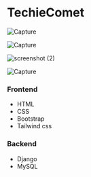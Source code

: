 # TechieComet

![Capture](https://user-images.githubusercontent.com/63875409/121424357-df127580-c98e-11eb-899e-c1076ba119cb.PNG)


![Capture](https://user-images.githubusercontent.com/63875409/121424536-108b4100-c98f-11eb-9362-c4995f889b79.PNG)

![screenshot (2)](https://user-images.githubusercontent.com/63875409/121425207-c8205300-c98f-11eb-972f-ce66f7c03d42.png)

![Capture](https://user-images.githubusercontent.com/63875409/121425351-ee45f300-c98f-11eb-80dd-7cda4f32a78b.PNG)

### Frontend
* HTML
* CSS
* Bootstrap
* Tailwind css

### Backend
* Django
* MySQL



